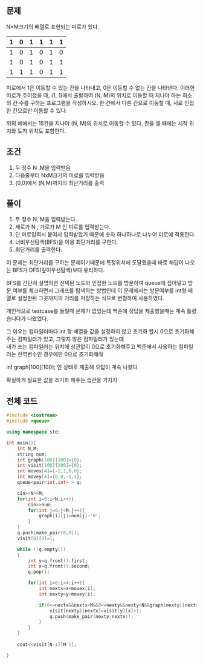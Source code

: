 ## 문제
N×M크기의 배열로 표현되는 미로가 있다.

| 1 | 0 | 1 | 1 | 1 | 1 |
| --- | --- | --- | --- | --- | --- |
| 1 | 0 | 1 | 0 | 1 | 0 |
| 1 | 0 | 1 | 0 | 1 | 1 |
| 1 | 1 | 1 | 0 | 1 | 1 |

미로에서 1은 이동할 수 있는 칸을 나타내고, 0은 이동할 수 없는 칸을 나타낸다. 이러한 미로가 주어졌을 때, (1, 1)에서 출발하여 (N, M)의 위치로 이동할 때 지나야 하는 최소의 칸 수를 구하는 프로그램을 작성하시오. 한 칸에서 다른 칸으로 이동할 때, 서로 인접한 칸으로만 이동할 수 있다.

위의 예에서는 15칸을 지나야 (N, M)의 위치로 이동할 수 있다. 칸을 셀 때에는 시작 위치와 도착 위치도 포함한다.
## 조건
1. 두 정수 N ,M을 입력받음
2. 다음줄부터 NxM크기의 미로를 입력받음
3. (0,0)에서 (N,M)까지의 최단거리를 출력
## 풀이
1. 두 정수 N, M을 입력받는다.
2. 세로가 N , 가로가 M 인 미로를 입력받는다.
3. 단 미로입력시 붙여서 입력받았기 때문에 숫자 하나하나로 나누어 미로에 적용한다.
4. 너비우선탐색(BFS)을 이용 최단거리를 구한다.
5. 최단거리를 출력한다.

이 문제는 최단거리를 구하는 문제이기때문에 특정위치에 도달했을때 바로 해답이 나오는 BFS가 
DFS(깊이우선탐색)보다 유리하다.

BFS를 간단히 설명하면 선택된 노드와 인접한 노드를 방문하여 queue에 집어넣고 방문 여부를 체크하면서 그래프를 탐색하는 방법인데 이 문제에서는 방문여부를 int형 배열로 설정한뒤 그곳까지의 거리를 저장하는 식으로 변형하여 사용하였다.

개인적으로 testcase를 돌릴때 문제가 없었는데 백준에 정답을 제출했을때는 계속 틀렸습니다가 나왔었다.

그 이유는 컴파일러마다 int 형 배열을 값을 설정하지 않고 초기화 할시 0으로 초기화해주는 컴파일러가 있고, 
그렇지 않은 컴파일러가 있는데  
내가 쓰는 컴파일러는 위치에 상관없이 0으로 초기화해주고
백준에서 사용하는 컴파일러는 전역변수인 경우에만 0으로 초기화해줘 

int graph[100][100]; 인 상태로
제출해 오답이 계속 나왔다. 

확실하게 필요한 값을 초기화 해주는 습관을 가지자
## 전체 코드
```cpp
#include <iostream>
#include <queue>

using namespace std;

int main(){
    int N,M;
    string num;
    int graph[100][100]={0};
    int visit[100][100]={0};
    int movex[4]={-1,1,0,0};
    int movey[4]={0,0,-1,1};
    queue<pair<int,int> > q;

    cin>>N>>M;
    for(int i=0;i<N;i++){
        cin>>num;
        for(int j=0;j<M;j++){
            graph[i][j]=num[j]-'0';   
        }
    }
    q.push(make_pair(0,0));
    visit[0][0]=1;

    while (!q.empty())
    {
        int y=q.front().first;
        int x=q.front().second;
        q.pop();

        for(int i=0;i<4;i++){
            int nextx=x+movex[i];
            int nexty=y+movey[i];

            if(0<=nextx&&nextx<M&&0<=nexty&&nexty<N&&graph[nexty][nextx]==1&&visit[nexty][nextx]==0){
                visit[nexty][nextx]=visit[y][x]+1;
                q.push(make_pair(nexty,nextx));
            }
        }
    }
    
    cout<<visit[N-1][M-1];

}
```